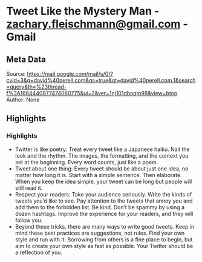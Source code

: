 # Tweet Like the Mystery Man - zachary.fleischmann@gmail.com - Gmail

## Meta Data

Source:  https://mail.google.com/mail/u/0/?cvid=3&q=david%40perell.com&qs=true&qt=david%40perell.com.1&search=query&th=%23thread-f%3A1664440877474080775&ui=2&ver=1nj101dboqm98&view=btop 
Author: None

## Highlights

### Highlights

- Twitter is like poetry: Treat every tweet like a Japanese haiku. Nail the look and the rhythm. The images, the formatting, and the context you set at the beginning. Every word counts, just like a poem.
- Tweet about one thing: Every tweet should be about just one idea, no matter how long it is. Start with a simple sentence. Then elaborate. When you keep the idea simple, your tweet can be long but people will still read it.
- Respect your readers: Take your audience seriously. Write the kinds of tweets you’d like to see. Pay attention to the tweets that annoy you and add them to the forbidden list. Be kind. Don’t be spammy by using a dozen hashtags. Improve the experience for your readers, and they will follow you.
- Beyond these tricks, there are many ways to write good tweets. Keep in mind these best practices are suggestions, not rules. Find your own style and run with it. Borrowing from others is a fine place to begin, but aim to create your own style as fast as possible. Your Twitter should be a reflection of you.
